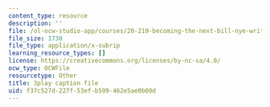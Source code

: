 ```yaml
---
content_type: resource
description: ''
file: /ol-ocw-studio-app/courses/20-219-becoming-the-next-bill-nye-writing-and-hosting-the-educational-show-january-iap-2015/f37c527d227f53efb599462e5ae0b00d_7LTzsMNPuuk.vtt
file_size: 1730
file_type: application/x-subrip
learning_resource_types: []
license: https://creativecommons.org/licenses/by-nc-sa/4.0/
ocw_type: OCWFile
resourcetype: Other
title: 3play caption file
uid: f37c527d-227f-53ef-b599-462e5ae0b00d
---
```

